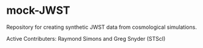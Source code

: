 # mock-JWST
Repository for creating synthetic JWST data from cosmological simulations.

Active Contributers: Raymond Simons and Greg Snyder (STScI)
